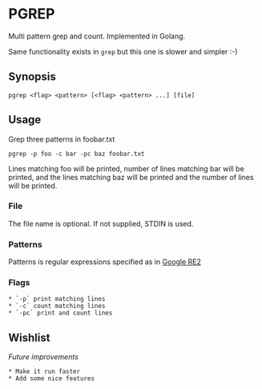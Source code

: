 # PGREP

Multi pattern grep and count. Implemented in Golang.

Same functionality exists in `grep` but this one is slower and simpler :-)

## Synopsis

```pgrep <flag> <pattern> [<flag> <pattern> ...] [file]```

## Usage

Grep three patterns in foobar.txt

```pgrep -p foo -c bar -pc baz foobar.txt```

Lines matching foo will be printed, number of lines matching bar will be printed,
and the lines matching baz will be printed and the number of lines will be printed.

### File

The file name is optional. If not supplied, STDIN is used.

### Patterns

Patterns is regular expressions specified as in [Google RE2](https://github.com/google/re2/wiki/Syntax)

### Flags
    * `-p` print matching lines
    * `-c` count matching lines
    * `-pc` print and count lines

## Wishlist

_Future improvements_

    * Make it run faster
    * Add some nice features


